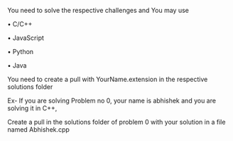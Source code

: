 You need to solve the respective challenges and 
You may use

• C/C++

• JavaScript

• Python

• Java

You need to create a pull with YourName.extension in the respective solutions folder

Ex- If you are solving Problem no 0, your name is abhishek and you are solving it in C++, 

Create a pull in the solutions folder of problem 0 with your solution in a file named Abhishek.cpp